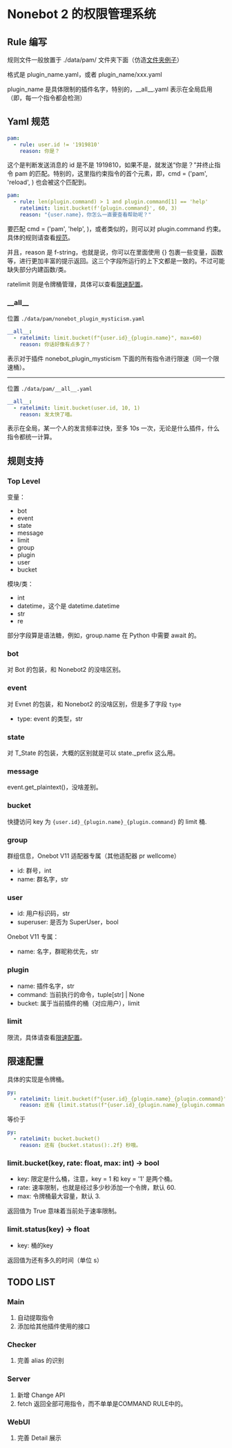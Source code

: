 # Nonebot 2 的权限管理系统

## Rule 编写

规则文件一般放置于 ./data/pam/ 文件夹下面（仿造[文件夹例子](examples.data/pam)）

格式是 plugin_name.yaml，或者 plugin_name/xxx.yaml

plugin_name 是具体限制的插件名字，特别的，\_\_all\_\_.yaml 表示在全局启用（即，每一个指令都会检测）

## Yaml 规范

```yaml
pam:
  - rule: user.id != '1919810'
    reason: 你是？
```

这个是判断发送消息的 id 是不是 1919810，如果不是，就发送“你是？”并终止指令 pam 的匹配。特别的，这里指约束指令的首个元素，即，cmd = ('pam', 'reload', ) 也会被这个匹配到。

```yaml
pam:
  - rule: len(plugin.command) > 1 and plugin.command[1] == 'help'
    ratelimit: limit.bucket(f'{plugin.command}', 60, 3)
    reason: "{user.name}，你怎么一直要查看帮助呢？"
```

要匹配 cmd = ('pam', 'help', )，或者类似的，则可以对 plugin.command 约束。具体的规则请查看[规范](#规则支持)。

并且，reason 是 f-string，也就是说，你可以在里面使用 {} 包裹一些变量，函数等，进行更加丰富的提示返回。这三个字段所运行的上下文都是一致的。不过可能缺失部分内建函数/类。

ratelimit 则是令牌桶管理，具体可以查看[限速配置](#限速配置)。

### \_\_all\_\_

位置 `./data/pam/nonebot_plugin_mysticism.yaml`

```yaml
__all__:
  - ratelimit: limit.bucket(f"{user.id}_{plugin.name}", max=60)
    reason: 你话好像有点多了？
```

表示对于插件 nonebot_plugin_mysticism 下面的所有指令进行限速（同一个限速桶）。

---

位置 `./data/pam/__all__.yaml`

```yaml
__all__:
  - ratelimit: limit.bucket(user.id, 10, 1)
    reason: 发太快了喵。
```

表示在全局，某一个人的发言频率过快，至多 10s 一次，无论是什么插件，什么指令都统一计算。

## 规则支持

### Top Level

变量：

- bot
- event
- state
- message
- limit
- group
- plugin
- user
- bucket

模块/类：

- int
- datetime，这个是 datetime.datetime
- str
- re

部分字段算是语法糖，例如，group.name 在 Python 中需要 await 的。

### bot

对 Bot 的包装，和 Nonebot2 的没啥区别。

### event

对 Evnet 的包装，和 Nonebot2 的没啥区别，但是多了字段 `type`

- type: event 的类型，str

### state

对 T_State 的包装，大概的区别就是可以 state._prefix 这么用。

### message

event.get_plaintext()，没啥差别。

### bucket

快捷访问 key 为 `{user.id}_{plugin.name}_{plugin.command}` 的 limit 桶.

### group

群组信息，Onebot V11 适配器专属（其他适配器 pr wellcome）

- id: 群号，int
- name: 群名字，str

### user

- id: 用户标识码，str
- superuser: 是否为 SuperUser，bool

Onebot V11 专属：

- name: 名字，群昵称优先，str

### plugin

- name: 插件名字，str
- command: 当前执行的命令，tuple[str] | None
- bucket: 属于当前插件的桶（对应用户），limit

### limit

限流，具体请查看[限速配置](#限速配置)。

## 限速配置

具体的实现是令牌桶。

```yaml
py:
  - ratelimit: limit.bucket(f"{user.id}_{plugin.name}_{plugin.command}")
    reason: 还有 {limit.status(f"{user.id}_{plugin.name}_{plugin.command}"):.2f} 秒哦。
```

等价于

```yaml
py:
  - ratelimit: bucket.bucket()
    reason: 还有 {bucket.status():.2f} 秒哦。
```

### limit.bucket(key, rate: float, max: int) -> bool

- key: 限定是什么桶，注意，key = 1 和 key = '1' 是两个桶。
- rate: 速率限制，也就是经过多少秒添加一个令牌，默认 60.
- max: 令牌桶最大容量，默认 3.

返回值为 True 意味着当前处于速率限制。

### limit.status(key) -> float

- key: 桶的key

返回值为还有多久的时间（单位 s）

## TODO LIST

### Main

1. 自动提取指令
2. 添加给其他插件使用的接口

### Checker

1. 完善 alias 的识别

### Server

1. 新增 Change API
2. fetch 返回全部可用指令，而不单单是COMMAND RULE中的。

### WebUI

1. 完善 Detail 展示
